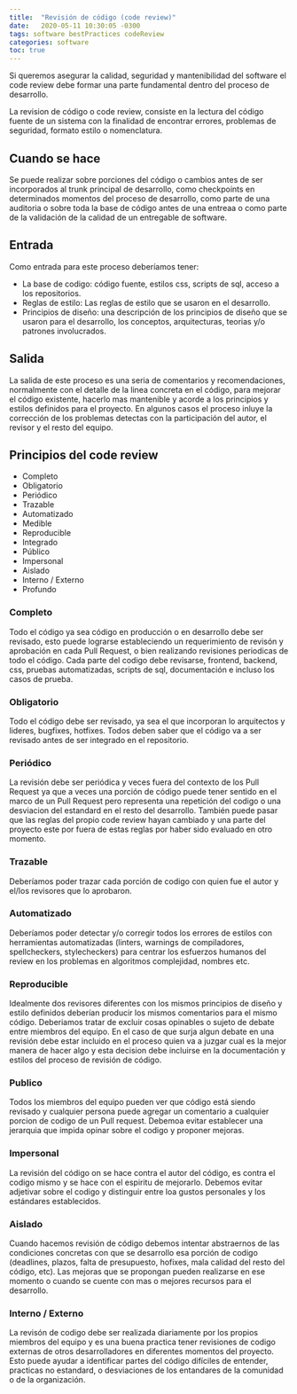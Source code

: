 ```yaml
---
title:  "Revisión de código (code review)"
date:   2020-05-11 10:30:05 -0300
tags: software bestPractices codeReview
categories: software
toc: true
---
```

Si queremos asegurar la calidad, seguridad y mantenibilidad del software el code review debe formar una parte fundamental dentro del proceso de desarrollo. 

La revision de código o code review, consiste en la lectura del código fuente de un sistema con la finalidad de encontrar errores, problemas de seguridad, formato estilo o nomenclatura. 

## Cuando se hace
Se puede realizar sobre porciones del código o cambios antes de ser incorporados al trunk principal de desarrollo, como checkpoints en determinados momentos del proceso de desarrollo, como parte de una auditoria o sobre toda la base de código antes de una entreaa o como parte de la validación de la calidad de un entregable de software.

## Entrada

Como entrada para este proceso deberíamos tener: 
+ La base de codigo: código fuente, estilos css, scripts de sql, acceso a los repositorios.
+ Reglas de estilo: Las reglas de estilo que se usaron en el desarrollo. 
+ Principios de diseño: una descripción de los principios de diseño que se usaron para el desarrollo, los conceptos, arquitecturas, teorias y/o patrones involucrados. 

## Salida
La salida de este proceso es una seria de comentarios y recomendaciones, normalmente con el detalle de la linea concreta en el código, para mejorar el código existente, hacerlo mas mantenible y acorde a los principios y estilos definidos para el proyecto. En algunos casos el proceso inluye la corrección de los problemas detectas con la participación del autor, el revisor y el resto del equipo. 

## Principios del code review

+ Completo
+ Obligatorio
+ Periódico 
+ Trazable
+ Automatizado
+ Medible
+ Reproducible
+ Integrado
+ Público
+ Impersonal
+ Aislado
+ Interno / Externo
+ Profundo

### Completo 
Todo el código ya sea código en producción o en desarrollo debe ser revisado, esto puede lograrse estableciendo un requerimiento de revisón y aprobación en cada Pull Request, o bien realizando revisiones periodicas de todo el código. Cada parte del codigo debe revisarse, frontend, backend, css, pruebas automatizadas, scripts de sql, documentación e incluso los casos de prueba. 

### Obligatorio
Todo el código debe ser revisado, ya sea el que incorporan lo arquitectos y lideres, bugfixes, hotfixes. Todos deben saber que el código va a ser revisado antes de ser integrado en el repositorio. 

### Periódico
La revisión debe ser periódica y veces fuera del contexto de los Pull Request ya que a veces una porción de código puede tener sentido en el marco de un Pull Request pero representa una repetición del codigo o una desviacion del estandard en el resto del desarrollo. También puede pasar que las reglas del propio code review hayan cambiado y una parte del proyecto este por fuera de estas reglas por haber sido evaluado en otro momento. 

### Trazable
Deberíamos poder trazar cada porción de codigo con quien fue el autor y el/los revisores que lo aprobaron. 

### Automatizado 

Deberíamos poder detectar y/o corregir todos los errores de estilos con herramientas automatizadas (linters, warnings de compiladores, spellcheckers, stylecheckers) para centrar los esfuerzos humanos del review en los problemas en algoritmos complejidad, nombres etc. 

### Reproducible

Idealmente dos revisores  diferentes con los mismos principios de diseño y estilo definidos deberían producir los mismos comentarios para el mismo código. Deberiamos tratar de excluir cosas opinables o sujeto de debate entre miembros del equipo. En el caso de que surja algun debate en una revisión debe estar incluido en el proceso quien va a juzgar cual es la mejor manera de hacer algo y esta decision debe incluirse en la documentación y estilos del proceso de revisión de código. 

### Publico
Todos los miembros del equipo pueden ver que código está siendo revisado y cualquier persona puede agregar un comentario a cualquier porcion de codigo de un Pull request. Debemoa evitar establecer una jerarquia que impida opinar sobre el codigo y proponer mejoras. 

### Impersonal
La revisión del código on se hace contra el autor del código, es contra el codigo mismo y se hace con el espiritu de mejorarlo. Debemos evitar adjetivar sobre el codigo y distinguir entre loa gustos personales y los estándares establecidos.

### Aislado
Cuando hacemos revisión de código debemos intentar abstraernos de las condiciones concretas con que se desarrollo esa porción de codigo (deadlines, plazos, falta de presupuesto, hofixes, mala calidad del resto del código, etc). Las mejoras que se propongan pueden realizarse en ese momento o cuando se cuente con mas o mejores recursos para el desarrollo. 

### Interno / Externo
La revisón de codigo debe ser realizada diariamente por los propios miembros del equipo y es una buena practica tener revisiones de codigo externas de otros desarrolladores en diferentes momentos del proyecto. Esto puede ayudar a identificar partes del código difíciles de entender, practicas no estandard, o desviaciones de los entandares de la comunidad o de la organización. 
